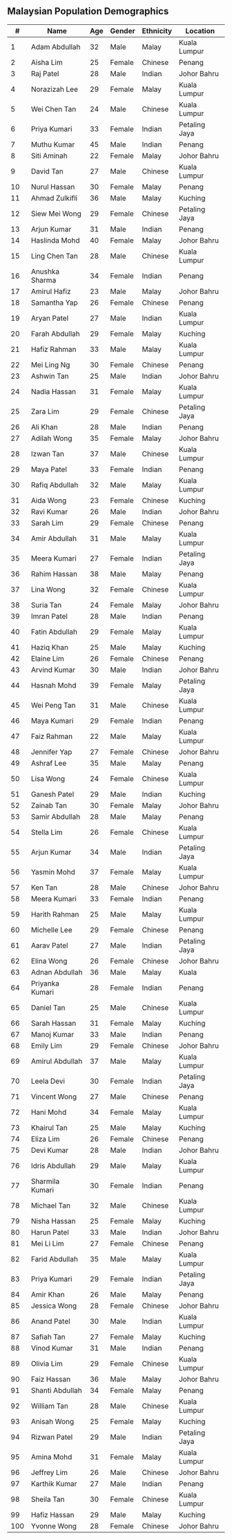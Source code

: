 ## Malaysian Population Demographics

| #   | Name             | Age | Gender | Ethnicity | Location        |
|---|------------------|-----|--------|-----------|-----------------|
| 1 | Adam Abdullah    | 32  | Male   | Malay     | Kuala Lumpur    |
| 2 | Aisha Lim        | 25  | Female | Chinese   | Penang          |
| 3 | Raj Patel        | 28  | Male   | Indian    | Johor Bahru     |
| 4 | Norazizah Lee    | 29  | Female | Malay     | Kuala Lumpur    |
| 5 | Wei Chen Tan     | 24  | Male   | Chinese   | Kuala Lumpur    |
| 6 | Priya Kumari     | 33  | Female | Indian    | Petaling Jaya   |
| 7 | Muthu Kumar      | 45  | Male   | Indian    | Penang          |
| 8 | Siti Aminah      | 22  | Female | Malay     | Johor Bahru     |
| 9 | David Tan        | 27  | Male   | Chinese   | Kuala Lumpur    |
| 10| Nurul Hassan     | 30  | Female | Malay     | Penang          |
| 11| Ahmad Zulkifli   | 36  | Male   | Malay     | Kuching         |
| 12| Siew Mei Wong    | 29  | Female | Chinese   | Petaling Jaya   |
| 13| Arjun Kumar      | 31  | Male   | Indian    | Penang          |
| 14| Haslinda Mohd    | 40  | Female | Malay     | Johor Bahru     |
| 15| Ling Chen Tan    | 28  | Male   | Chinese   | Kuala Lumpur    |
| 16| Anushka Sharma   | 34  | Female | Indian    | Penang          |
| 17| Amirul Hafiz     | 23  | Male   | Malay     | Johor Bahru     |
| 18| Samantha Yap     | 26  | Female | Chinese   | Penang          |
| 19| Aryan Patel      | 27  | Male   | Indian    | Kuala Lumpur    |
| 20| Farah Abdullah   | 29  | Female | Malay     | Kuching         |
| 21| Hafiz Rahman     | 33  | Male   | Malay     | Kuala Lumpur    |
| 22| Mei Ling Ng      | 30  | Female | Chinese   | Penang          |
| 23| Ashwin Tan       | 25  | Male   | Indian    | Johor Bahru     |
| 24| Nadia Hassan     | 31  | Female | Malay     | Kuala Lumpur    |
| 25| Zara Lim         | 29  | Female | Chinese   | Petaling Jaya   |
| 26| Ali Khan         | 28  | Male   | Indian    | Penang          |
| 27| Adilah Wong      | 35  | Female | Malay     | Johor Bahru     |
| 28| Izwan Tan        | 37  | Male   | Chinese   | Kuala Lumpur    |
| 29| Maya Patel       | 33  | Female | Indian    | Penang          |
| 30| Rafiq Abdullah   | 32  | Male   | Malay     | Kuala Lumpur    |
| 31| Aida Wong        | 23  | Female | Chinese   | Kuching         |
| 32| Ravi Kumar       | 26  | Male   | Indian    | Johor Bahru     |
| 33| Sarah Lim        | 29  | Female | Chinese   | Penang          |
| 34| Amir Abdullah    | 31  | Male   | Malay     | Kuala Lumpur    |
| 35| Meera Kumari     | 27  | Female | Indian    | Petaling Jaya   |
| 36| Rahim Hassan     | 38  | Male   | Malay     | Penang          |
| 37| Lina Wong        | 32  | Female | Chinese   | Kuala Lumpur    |
| 38| Suria Tan        | 24  | Female | Malay     | Johor Bahru     |
| 39| Imran Patel      | 28  | Male   | Indian    | Penang          |
| 40| Fatin Abdullah   | 29  | Female | Malay     | Kuala Lumpur    |
| 41| Haziq Khan       | 25  | Male   | Malay     | Kuching         |
| 42| Elaine Lim       | 26  | Female | Chinese   | Penang          |
| 43| Arvind Kumar     | 30  | Male   | Indian    | Johor Bahru     |
| 44| Hasnah Mohd      | 39  | Female | Malay     | Petaling Jaya   |
| 45| Wei Peng Tan     | 31  | Male   | Chinese   | Kuala Lumpur    |
| 46| Maya Kumari      | 29  | Female | Indian    | Penang          |
| 47| Faiz Rahman      | 22  | Male   | Malay     | Kuala Lumpur    |
| 48| Jennifer Yap    | 27  | Female | Chinese   | Johor Bahru     |
| 49| Ashraf Lee      | 35  | Male   | Malay     | Penang          |
| 50| Lisa Wong       | 24  | Female | Chinese   | Kuala Lumpur    |
| 51| Ganesh Patel    | 29  | Male   | Indian    | Kuching         |
| 52| Zainab Tan      | 30  | Female | Malay     | Johor Bahru     |
| 53| Samir Abdullah  | 28  | Male   | Malay     | Penang          |
| 54| Stella Lim      | 26  | Female | Chinese   | Kuala Lumpur    |
| 55| Arjun Kumar     | 34  | Male   | Indian    | Petaling Jaya   |
| 56| Yasmin Mohd     | 37  | Female | Malay     | Kuala Lumpur    |
| 57| Ken Tan         | 28  | Male   | Chinese   | Johor Bahru     |
| 58| Meera Kumari    | 33  | Female | Indian    | Penang          |
| 59| Harith Rahman   | 25  | Male   | Malay     | Kuala Lumpur    |
| 60| Michelle Lee    | 29  | Female | Chinese   | Penang          |
| 61| Aarav Patel     | 27  | Male   | Indian    | Petaling Jaya   |
| 62| Elina Wong      | 26  | Female | Chinese   | Johor Bahru     |
| 63| Adnan Abdullah  | 36  | Male   | Malay     | Kuala
| 64 | Priyanka Kumari | 28  | Female | Indian  | Penang        |
| 65 | Daniel Tan      | 25  | Male   | Chinese | Kuala Lumpur  |
| 66 | Sarah Hassan    | 31  | Female | Malay   | Kuching       |
| 67 | Manoj Kumar     | 33  | Male   | Indian  | Penang        |
| 68 | Emily Lim       | 29  | Female | Chinese | Johor Bahru   |
| 69 | Amirul Abdullah | 37  | Male   | Malay   | Kuala Lumpur  |
| 70 | Leela Devi      | 30  | Female | Indian  | Petaling Jaya |
| 71 | Vincent Wong    | 27  | Male   | Chinese | Penang        |
| 72 | Hani Mohd       | 34  | Female | Malay   | Kuala Lumpur  |
| 73 | Khairul Tan     | 25  | Male   | Malay   | Kuching       |
| 74 | Eliza Lim       | 26  | Female | Chinese | Penang        |
| 75 | Devi Kumar      | 28  | Male   | Indian  | Johor Bahru   |
| 76 | Idris Abdullah  | 29  | Male   | Malay   | Kuala Lumpur  |
| 77 | Sharmila Kumari | 30  | Female | Indian  | Penang        |
| 78 | Michael Tan     | 32  | Male   | Chinese | Kuala Lumpur  |
| 79 | Nisha Hassan    | 25  | Female | Malay   | Kuching       |
| 80 | Harun Patel     | 33  | Male   | Indian  | Johor Bahru   |
| 81 | Mei Li Lim      | 27  | Female | Chinese | Penang        |
| 82 | Farid Abdullah  | 35  | Male   | Malay   | Kuala Lumpur  |
| 83 | Priya Kumari    | 29  | Female | Indian  | Petaling Jaya |
| 84 | Amir Khan       | 26  | Male   | Malay   | Penang        |
| 85 | Jessica Wong    | 28  | Female | Chinese | Johor Bahru   |
| 86 | Anand Patel     | 30  | Male   | Indian  | Kuala Lumpur  |
| 87 | Safiah Tan      | 27  | Female | Malay   | Kuching       |
| 88 | Vinod Kumar     | 31  | Male   | Indian  | Penang        |
| 89 | Olivia Lim      | 29  | Female | Chinese | Kuala Lumpur  |
| 90 | Faiz Hassan     | 36  | Male   | Malay   | Johor Bahru   |
| 91 | Shanti Abdullah | 34  | Female | Malay   | Penang        |
| 92 | William Tan     | 28  | Male   | Chinese | Kuala Lumpur  |
| 93 | Anisah Wong     | 25  | Female | Malay   | Kuching       |
| 94 | Rizwan Patel    | 29  | Male   | Indian  | Petaling Jaya |
| 95 | Amina Mohd      | 31  | Female | Malay   | Kuala Lumpur  |
| 96 | Jeffrey Lim     | 26  | Male   | Chinese | Johor Bahru   |
| 97 | Karthik Kumar   | 27  | Male   | Indian  | Penang        |
| 98 | Sheila Tan      | 30  | Female | Chinese | Kuala Lumpur  |
| 99 | Hafiz Hassan    | 29  | Male   | Malay   | Kuching       |
| 100| Yvonne Wong     | 28  | Female | Chinese | Johor Bahru   |

